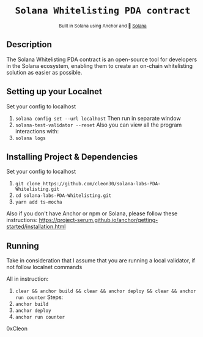 <div align="center">
  <h1>
    <code>Solana Whitelisting PDA contract</code>
  </h1>

  
  <sub>
    Built in Solana using Anchor and 🦀  <a href="https://solana.com/es" target="_blank">Solana</a>
    
  </sub>
  
</div>

## Description

The Solana Whitelisting PDA contract is an open-source tool for developers in the Solana ecosystem, enabling them to create an on-chain whitelisting solution as easier as possible. 

## Setting up your Localnet

Set your config to localhost
  1. `solana config set --url localhost`
Then run in separate window
  2. `solana-test-validator --reset`
Also you can view all the program interactions with:
  3. `solana logs`

## Installing Project & Dependencies 

Set your config to localhost
  1. `git clone https://github.com/cleon30/solana-labs-PDA-Whitelisting.git`
  2. `cd solana-labs-PDA-Whitelisting.git`
  3. `yarn add ts-mocha`

Also if you don't have Anchor or npm or Solana, please follow these instructions:
https://project-serum.github.io/anchor/getting-started/installation.html

## Running 
Take in consideration that I assume that you are running a local validator, if not follow localnet commands

All in instruction:
  1. `clear && anchor build && clear && anchor deploy && clear && anchor run counter`
Steps:
  2. `anchor build`
  3. `anchor deploy`
  3. `anchor run counter`


  0xCleon
